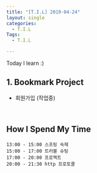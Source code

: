 ```yaml
---
title: "[T.I.L] 2019-04-24"
layout: single
categories:
  - T.I.L
Tags:
  - T.I.L

---
```

Today I learn :)     

   
## 1. Bookmark Project    
* 회원가입 (작업중)       


<br>

## How I Spend My Time
```
13:00 - 15:00 스프링 숙제  
15:00 - 17:00 트러블 슈팅  
17:00 - 20:00 프로젝트  
20:00 - 21:30 http 프로토콜    
```
 

